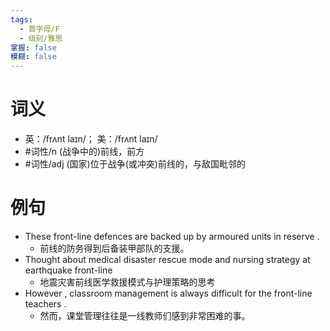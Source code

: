 ```yaml
---
tags:
  - 首字母/F
  - 级别/雅思
掌握: false
模糊: false
---
```

# 词义
- 英：/frʌnt laɪn/； 美：/frʌnt laɪn/
- #词性/n  (战争中的)前线，前方
- #词性/adj  (国家)位于战争(或冲突)前线的，与敌国毗邻的
# 例句
- These front-line defences are backed up by armoured units in reserve .
	- 前线的防务得到后备装甲部队的支援。
- Thought about medical disaster rescue mode and nursing strategy at earthquake front-line
	- 地震灾害前线医学救援模式与护理策略的思考
- However , classroom management is always difficult for the front-line teachers .
	- 然而，课堂管理往往是一线教师们感到非常困难的事。
